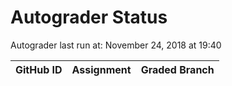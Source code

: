 # Autograder Status
Autograder last run at: November 24, 2018 at 19:40

| GitHub ID | Assignment | Graded Branch |
|-----------|------------|---------------|
